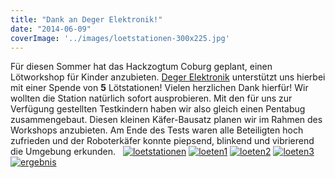 ```yaml
---
title: "Dank an Deger Elektronik!"
date: "2014-06-09"
coverImage: '../images/loetstationen-300x225.jpg'
---
```


Für diesen Sommer hat das Hackzogtum Coburg geplant, einen Lötworkshop für Kinder anzubieten. [Deger Elektronik](http://deger-elektronik.de/) unterstützt uns hierbei mit einer Spende von **5** Lötstationen! Vielen herzlichen Dank hierfür! Wir wollten die Station natürlich sofort ausprobieren. Mit den für uns zur Verfügung gestellten Testkindern haben wir also gleich einen Pentabug zusammengebaut. Diesen kleinen Käfer-Bausatz planen wir im Rahmen des Workshops anzubieten. Am Ende des Tests waren alle Beteiligten hoch zufrieden und der Roboterkäfer konnte piepsend, blinkend und vibrierend die Umgebung erkunden.   [![loetstationen](../images/loetstationen-300x225.jpg)](https://hackzogtum-coburg.de/wp-content/uploads/2014/06/loetstationen.jpg) [![loeten1](../images/loeten1-300x225.jpg)](https://hackzogtum-coburg.de/wp-content/uploads/2014/06/loeten1.jpg) [![loeten2](../images/loeten2-300x225.jpg)](https://hackzogtum-coburg.de/wp-content/uploads/2014/06/loeten2.jpg) [![loeten3](../images/loeten3-300x273.jpg)](https://hackzogtum-coburg.de/wp-content/uploads/2014/06/loeten3.jpg) [![ergebnis](../images/ergebnis-300x225.jpg)](https://hackzogtum-coburg.de/wp-content/uploads/2014/06/ergebnis.jpg)
